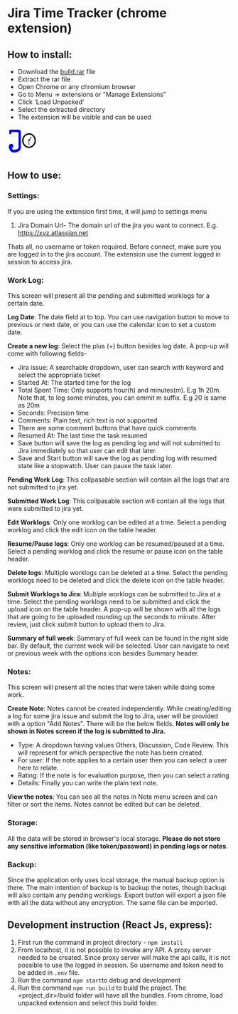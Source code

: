 # Jira Time Tracker (chrome extension)

## How to install:
- Download the [build.rar](https://github.com/ColorlessCoder/jira-extension/blob/main/build.rar) file
- Extract the rar file
- Open Chrome or any chromium browser
- Go to Menu -> extensions or "Manage Extensions"
- Click 'Load Unpacked'
- Select the extracted directory
- The extension will be visible and can be used

 ![alt text](/public/logo.png)
 
 ## How to use:
 ### Settings:
 If you are using the extension first time, it will jump to settings menu
 1. Jira Domain Url- The domain url of the jira you want to connect. E.g. https://xyz.atlassian.net
 
 Thats all, no username or token required. Before connect, make sure you are logged in to the jira account. The extension use the current logged in session to access jira.
 
 ### Work Log:
 This screen will present all the pending and submitted worklogs for a certain date.
 
 **Log Date**: The date field at to top. You can use navigation button to move to previous or next date, or you can use the calendar icon to set a custom date.
 
 **Create a new log**: Select the plus (+) button besides log date. A pop-up will come with following fields-
 - Jira issue: A searchable dropdown, user can search with keyword and select the appropriate ticket
 - Started At: The started time for the log
 - Total Spent Time: Only supports hour(h) and minutes(m). E.g 1h 20m. Note that, to log some minutes, you can ommit m suffix. E.g 20 is same as 20m
 - Seconds: Precision time
 - Comments: Plain text, rich text is not supported
 - There are some comment buttons that have quick comments
 - Resumed At: The last time the task resumed
 - Save button will save the log as pending log and will not submitted to Jira immediately so that user can edit that later.
 - Save and Start button will save the log as pending log with resumed state like a stopwatch. User can pause the task later.
 
 **Pending Work Log**: This collpasable section will contain all the logs that are not submitted to jira yet.
 
 **Submitted Work Log**: This collpasable section will contain all the logs that were submitted to jira yet.
 
 **Edit Worklogs**: Only one worklog can be edited at a time. Select a pending worklog and click the edit icon on the table header.
 
 **Resume/Pause logs**: Only one worklog can be resumed/paused at a time. Select a pending worklog and click the resume or pause icon on the table header.
 
 **Delete logs**: Multiple worklogs can be deleted at a time. Select the pending worklogs need to be deleted and click the delete icon on the table header.
 
 **Submit Worklogs to Jira**: Multiple worklogs can be submitted to Jira at a time. Select the pending worklogs need to be submitted and click the upload icon on the table header. A pop-up will be shown with all the logs that are going to be uploaded rounding up the seconds to minute. After review, just click submit button to upload them to Jira.
 
 **Summary of full week**: Summary of full week can be found in the right side bar. By default, the current week will be selected. User can navigate to next or previous week with the options icon besides Summary header.
 
 ### Notes:
 This screen will present all the notes that were taken while doing some work.
 
 **Create Note**: Notes cannot be created independently. While creating/editing a log for some jira issue and submit the log to Jira, user will be provided with a option "Add Notes". There will be the below fields. **Notes will only be shown in Notes screen if the log is submitted to Jira.**
 - Type: A dropdown having values Others, Discussion, Code Review. This will represent for which perspective the note has been created.
 - For user: If the note applies to a certain user then you can select a user here to relate.
 - Rating: If the note is for evaluation purpose, then you can select a rating
 - Details: Finally you can write the plain text note.
 
 **View the notes**: You can see all the notes in Note menu screen and can filter or sort the items. Notes cannot be edited but can be deleted.
 
 ### Storage:
 All the data will be stored in browser's local storage. **Please do not store any sensitive information (like token/password) in pending logs or notes**.
 
 ### Backup:
 Since the application only uses local storage, the manual backup option is there. The main intention of backup is to backup the notes, though backup will also contain any pending worklogs. Export button will export a json file with all the data without any encryption. The same file can be imported.
 
 
 ## Development instruction (React Js, express):
 1. First run the command in project directory - `npm install`
 2. From localhost, it is not possible to invoke any API. A proxy server needed to be created. Since proxy server will make the api calls, it is not possible to use the logged in session. So username and token need to be added in `.env` file.
 3. Run the command `npm start`to debug and development
 4. Run the command `npm run build` to build the project. The <project_dir>/build folder will have all the bundles. From chrome, load unpacked extension and select this build folder.
